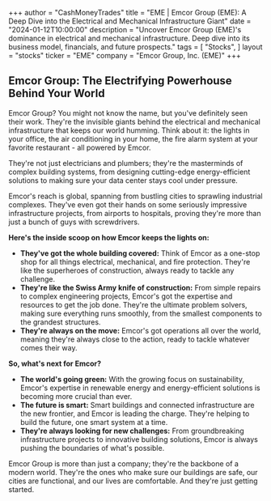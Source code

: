 +++
author = "CashMoneyTrades"
title = "EME |  Emcor Group (EME): A Deep Dive into the Electrical and Mechanical Infrastructure Giant"
date = "2024-01-12T10:00:00"
description = "Uncover Emcor Group (EME)'s dominance in electrical and mechanical infrastructure. Deep dive into its business model, financials, and future prospects."
tags = [
"Stocks",
]
layout = "stocks"
ticker = "EME"
company = "Emcor Group, Inc. (EME)"
+++
        


## Emcor Group: The Electrifying Powerhouse Behind Your World

Emcor Group? You might not know the name, but you've definitely seen their work. They're the invisible giants behind the electrical and mechanical infrastructure that keeps our world humming. Think about it: the lights in your office, the air conditioning in your home, the fire alarm system at your favorite restaurant - all powered by Emcor.

They're not just electricians and plumbers; they're the masterminds of complex building systems, from designing cutting-edge energy-efficient solutions to making sure your data center stays cool under pressure. 

Emcor's reach is global, spanning from bustling cities to sprawling industrial complexes. They've even got their hands on some seriously impressive infrastructure projects, from airports to hospitals, proving they're more than just a bunch of guys with screwdrivers.

**Here's the inside scoop on how Emcor keeps the lights on:**

* **They've got the whole building covered:** Think of Emcor as a one-stop shop for all things electrical, mechanical, and fire protection. They're like the superheroes of construction, always ready to tackle any challenge. 
* **They're like the Swiss Army knife of construction:** From simple repairs to complex engineering projects, Emcor's got the expertise and resources to get the job done. They're the ultimate problem solvers, making sure everything runs smoothly, from the smallest components to the grandest structures.
* **They're always on the move:** Emcor's got operations all over the world, meaning they're always close to the action, ready to tackle whatever comes their way. 

**So, what's next for Emcor?**

* **The world's going green:** With the growing focus on sustainability, Emcor's expertise in renewable energy and energy-efficient solutions is becoming more crucial than ever. 
* **The future is smart:** Smart buildings and connected infrastructure are the new frontier, and Emcor is leading the charge. They're helping to build the future, one smart system at a time.
* **They're always looking for new challenges:** From groundbreaking infrastructure projects to innovative building solutions, Emcor is always pushing the boundaries of what's possible.

Emcor Group is more than just a company; they're the backbone of a modern world. They're the ones who make sure our buildings are safe, our cities are functional, and our lives are comfortable. And they're just getting started. 

        